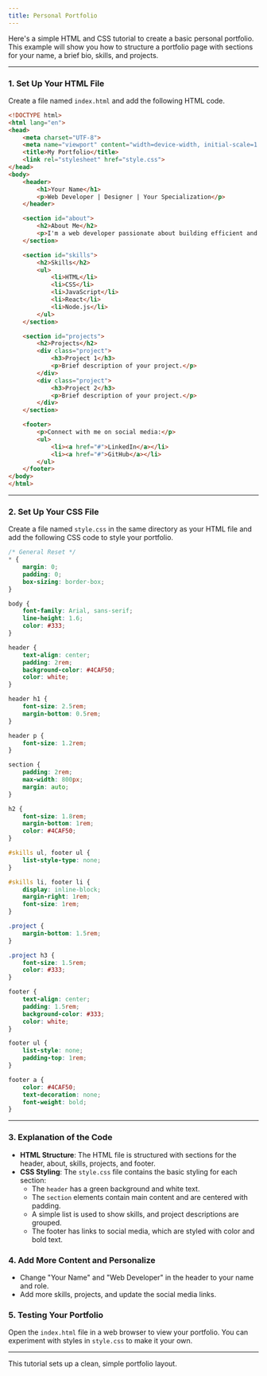 ```yaml
---
title: Personal Portfolio
---
```


Here's a simple HTML and CSS tutorial to create a basic personal portfolio. This example will show you how to structure a portfolio page with sections for your name, a brief bio, skills, and projects.

---

### 1. **Set Up Your HTML File**

Create a file named `index.html` and add the following HTML code.

```html
<!DOCTYPE html>
<html lang="en">
<head>
    <meta charset="UTF-8">
    <meta name="viewport" content="width=device-width, initial-scale=1.0">
    <title>My Portfolio</title>
    <link rel="stylesheet" href="style.css">
</head>
<body>
    <header>
        <h1>Your Name</h1>
        <p>Web Developer | Designer | Your Specialization</p>
    </header>

    <section id="about">
        <h2>About Me</h2>
        <p>I'm a web developer passionate about building efficient and beautiful web experiences. Skilled in HTML, CSS, JavaScript, and various frameworks.</p>
    </section>

    <section id="skills">
        <h2>Skills</h2>
        <ul>
            <li>HTML</li>
            <li>CSS</li>
            <li>JavaScript</li>
            <li>React</li>
            <li>Node.js</li>
        </ul>
    </section>

    <section id="projects">
        <h2>Projects</h2>
        <div class="project">
            <h3>Project 1</h3>
            <p>Brief description of your project.</p>
        </div>
        <div class="project">
            <h3>Project 2</h3>
            <p>Brief description of your project.</p>
        </div>
    </section>

    <footer>
        <p>Connect with me on social media:</p>
        <ul>
            <li><a href="#">LinkedIn</a></li>
            <li><a href="#">GitHub</a></li>
        </ul>
    </footer>
</body>
</html>
```

---

### 2. **Set Up Your CSS File**

Create a file named `style.css` in the same directory as your HTML file and add the following CSS code to style your portfolio.

```css
/* General Reset */
* {
    margin: 0;
    padding: 0;
    box-sizing: border-box;
}

body {
    font-family: Arial, sans-serif;
    line-height: 1.6;
    color: #333;
}

header {
    text-align: center;
    padding: 2rem;
    background-color: #4CAF50;
    color: white;
}

header h1 {
    font-size: 2.5rem;
    margin-bottom: 0.5rem;
}

header p {
    font-size: 1.2rem;
}

section {
    padding: 2rem;
    max-width: 800px;
    margin: auto;
}

h2 {
    font-size: 1.8rem;
    margin-bottom: 1rem;
    color: #4CAF50;
}

#skills ul, footer ul {
    list-style-type: none;
}

#skills li, footer li {
    display: inline-block;
    margin-right: 1rem;
    font-size: 1rem;
}

.project {
    margin-bottom: 1.5rem;
}

.project h3 {
    font-size: 1.5rem;
    color: #333;
}

footer {
    text-align: center;
    padding: 1.5rem;
    background-color: #333;
    color: white;
}

footer ul {
    list-style: none;
    padding-top: 1rem;
}

footer a {
    color: #4CAF50;
    text-decoration: none;
    font-weight: bold;
}
```

---

### 3. **Explanation of the Code**

- **HTML Structure**: The HTML file is structured with sections for the header, about, skills, projects, and footer.
- **CSS Styling**: The `style.css` file contains the basic styling for each section:
  - The `header` has a green background and white text.
  - The `section` elements contain main content and are centered with padding.
  - A simple list is used to show skills, and project descriptions are grouped.
  - The footer has links to social media, which are styled with color and bold text.

### 4. **Add More Content and Personalize**

- Change "Your Name" and "Web Developer" in the header to your name and role.
- Add more skills, projects, and update the social media links.

### 5. **Testing Your Portfolio**

Open the `index.html` file in a web browser to view your portfolio. You can experiment with styles in `style.css` to make it your own.

---

This tutorial sets up a clean, simple portfolio layout.